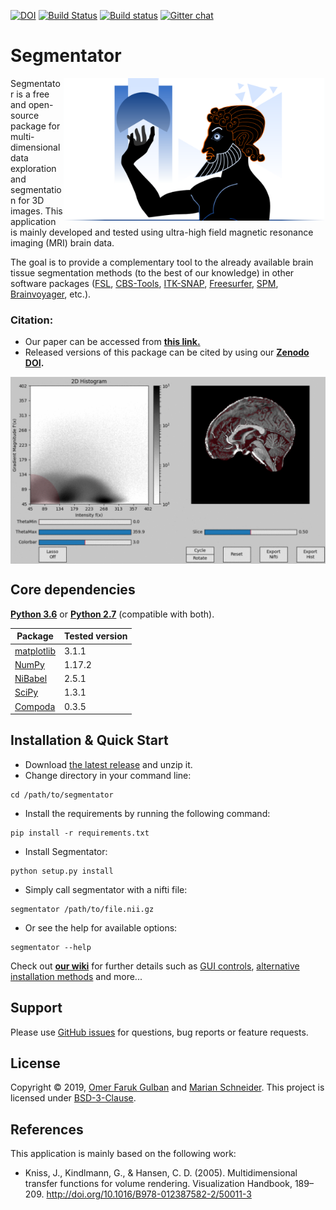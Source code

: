 [![DOI](https://zenodo.org/badge/59303623.svg)](https://zenodo.org/badge/latestdoi/59303623) [![Build Status](https://travis-ci.org/ofgulban/segmentator.svg?branch=master)](https://travis-ci.org/ofgulban/segmentator) [![Build status](https://ci.appveyor.com/api/projects/status/lkxp4y5ahssqv6ng?svg=true)](https://ci.appveyor.com/project/ofgulban/segmentator)  [![Gitter chat](https://badges.gitter.im/gitterHQ/gitter.png)](https://gitter.im/segmentator/Lobby) 

# Segmentator

<img src="visuals/logo.png" width=420 align="right" />

Segmentator is a free and open-source package for multi-dimensional data exploration and segmentation for 3D images. This application is mainly developed and tested using ultra-high field magnetic resonance imaging (MRI) brain data.


The goal is to provide a complementary tool to the already available brain tissue segmentation methods (to the best of our knowledge) in other software packages ([FSL](https://fsl.fmrib.ox.ac.uk/fsl/fslwiki/), [CBS-Tools](https://www.cbs.mpg.de/institute/software/cbs-tools), [ITK-SNAP](http://www.itksnap.org/pmwiki/pmwiki.php), [Freesurfer](https://surfer.nmr.mgh.harvard.edu/), [SPM](http://www.fil.ion.ucl.ac.uk/spm/software/spm12/), [Brainvoyager](http://www.brainvoyager.com/), etc.).

### Citation:
- Our paper can be accessed from __[this link.](https://doi.org/10.1371/journal.pone.0198335)__
- Released versions of this package can be cited by using our __[Zenodo DOI](https://zenodo.org/badge/latestdoi/59303623).__

<img src="visuals/animation_01.gif" width=840 align="center" />

## Core dependencies
**[Python 3.6](https://www.python.org/downloads/release/python-363/)** or **[Python 2.7](https://www.python.org/download/releases/2.7/)** (compatible with both).

| Package                                        | Tested version |
|------------------------------------------------|----------------|
| [matplotlib](http://matplotlib.org/)           | 3.1.1          |
| [NumPy](http://www.numpy.org/)                 | 1.17.2         |
| [NiBabel](http://nipy.org/nibabel/)            | 2.5.1          |
| [SciPy](http://scipy.org/)                     | 1.3.1          |
| [Compoda](https://github.com/ofgulban/compoda) | 0.3.5          |

## Installation & Quick Start
- Download [the latest release](https://github.com/ofgulban/segmentator/releases) and unzip it.
- Change directory in your command line:
```
cd /path/to/segmentator
```
- Install the requirements by running the following command:
```
pip install -r requirements.txt
```
- Install Segmentator:
```
python setup.py install
```
- Simply call segmentator with a nifti file:
```
segmentator /path/to/file.nii.gz
```
- Or see the help for available options:
```
segmentator --help
```

Check out __[our wiki](https://github.com/ofgulban/segmentator/wiki)__ for further details such as [GUI controls](https://github.com/ofgulban/segmentator/wiki/Controls), [alternative installation methods](https://github.com/ofgulban/segmentator/wiki/Installation) and more...

## Support
Please use [GitHub issues](https://github.com/ofgulban/segmentator/issues) for questions, bug reports or feature requests.

## License
Copyright © 2019, [Omer Faruk Gulban](https://github.com/ofgulban) and [Marian Schneider](https://github.com/MSchnei).
This project is licensed under [BSD-3-Clause](https://opensource.org/licenses/BSD-3-Clause).

## References
This application is mainly based on the following work:

* Kniss, J., Kindlmann, G., & Hansen, C. D. (2005). Multidimensional transfer functions for volume rendering. Visualization Handbook, 189–209. <http://doi.org/10.1016/B978-012387582-2/50011-3>
